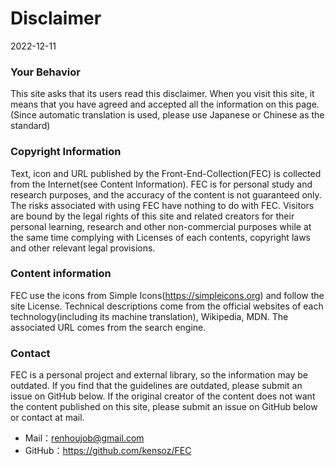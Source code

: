 # Disclaimer

2022-12-11



### Your Behavior

This site asks that its users read this disclaimer. When you visit this  site, it means that you have agreed and accepted all the information on  this page. (Since automatic translation is used, please use Japanese or  Chinese as the standard)



### Copyright Information

Text, icon and URL published by the Front-End-Collection(FEC) is collected  from the Internet(see Content Information). FEC is for personal study  and research purposes, and the accuracy of the content is not guaranteed only. The risks associated with using FEC have nothing to do with FEC.  Visitors are bound by the legal rights of this site and related creators for their personal learning, research and other non-commercial purposes while at the same time complying with Licenses of  each contents,  copyright laws and other relevant legal provisions. 



### Content information

FEC use the icons from Simple Icons(https://simpleicons.org) and follow the site License. Technical descriptions come from the official websites of each technology(including its machine translation), Wikipedia, MDN. The associated URL comes from the search engine.



### Contact

FEC is a personal project and external library, so the information may be  outdated. If you find that the guidelines are outdated, please submit an issue on GitHub below. If the original creator of the content does not  want the content published on this site, please submit an issue on  GitHub below or contact at mail.

- Mail：renhoujob@gmail.com
- GitHub：https://github.com/kensoz/FEC